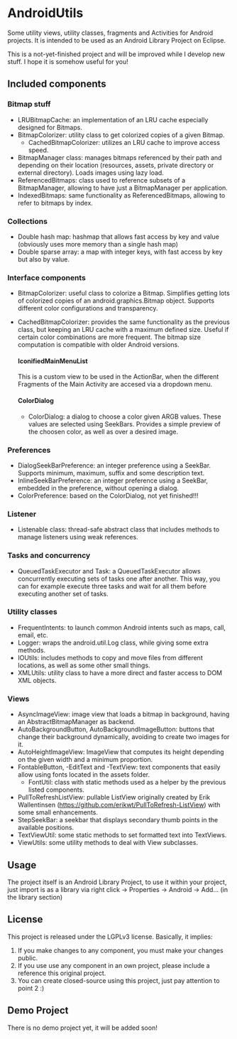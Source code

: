 AndroidUtils
============

Some utility views, utility classes, fragments and Activities for Android projects. It is intended to be used as an Android Library Project on Eclipse.

This is a not-yet-finished project and will be improved while I develop new stuff. I hope it is somehow useful for you!

Included components
-------------------

### Bitmap stuff ###

- LRUBitmapCache: an implementation of an LRU cache especially designed for Bitmaps.
- BitmapColorizer: utility class to get colorized copies of a given Bitmap.
    - CachedBitmapColorizer: utilizes an LRU cache to improve access speed.
- BitmapManager class: manages bitmaps referenced by their path and depending on their location (resources, assets, private directory or external directory). Loads images using lazy load.
- ReferencedBitmaps: class used to reference subsets of a BitmapManager, allowing to have just a BitmapManager per application.
- IndexedBitmaps: same functionality as ReferencedBitmaps, allowing to refer to bitmaps by index.

### Collections ###

- Double hash map: hashmap that allows fast access by key and value (obviously uses more memory than a single hash map)
- Double sparse array: a map with integer keys, with fast access by key but also by value.

### Interface components ###

- BitmapColorizer: useful class to colorize a Bitmap. Simplifies getting lots of colorized copies of an android.graphics.Bitmap object. Supports different color configurations and transparency.
- CachedBitmapColorizer: provides the same functionality as the previous class, but keeping an LRU cache with a maximum defined size. Useful if certain color combinations are more frequent. The bitmap size computation is compatible with older Android versions.

    #### IconifiedMainMenuList ###
    
    This is a custom view to be used in the ActionBar, when the different Fragments of the Main Activity are accesed via a dropdown menu.


    #### ColorDialog ####
    
    - ColorDialog: a dialog to choose a color given ARGB values. These values are selected using SeekBars. Provides a simple preview of the choosen color, as well as over a desired image.
    
### Preferences ###

- DialogSeekBarPreference: an integer preference using a SeekBar. Supports minimum, maximum, suffix and some description text.
- InlineSeekBarPreference: an integer preference using a SeekBar, embedded in the preference, without opening a dialog.
- ColorPreference: based on the ColorDialog, not yet finished!!!

### Listener ###

- Listenable class: thread-safe abstract class that includes methods to manage listeners using weak references.

### Tasks and concurrency ###

- QueuedTaskExecutor and Task: a QueuedTaskExecutor allows concurrently executing sets of tasks one after another. This way, you can for example execute three tasks and wait for all them before executing another set of tasks.

### Utility classes ###

- FrequentIntents: to launch common Android intents such as maps, call, email, etc.
- Logger: wraps the android.util.Log class, while giving some extra methods.
- IOUtils: includes methods to copy and move files from different locations, as well as some other small things.
- XMLUtils: utility class to have a more direct and faster access to DOM XML objects.

### Views ###

- AsyncImageView: image view that loads a bitmap in background, having an AbstractBitmapManager as backend.
- AutoBackgroundButton, AutoBackgroundImageButton: buttons that change their background dynamically, avoiding to create two images for it.
- AutoHeightImageView: ImageView that computes its height depending on the given width and a minimum proportion.
- FontableButton, -EditText and -TextView: text components that easily allow using fonts located in the assets folder.
    - FontUtil: class with static methods used as a helper by the previous listed components.
- PullToRefreshListView: pullable ListView originally created by Erik Wallentinsen (https://github.com/erikwt/PullToRefresh-ListView) with some small enhancements.
- StepSeekBar: a seekbar that displays secondary thumb points in the available positions.
- TextViewUtil: some static methods to set formatted text into TextViews.
- ViewUtils: some utility methods to deal with View subclasses.

Usage
-----

The project itself is an Android Library Project, to use it within your project, just import is as a library via right click -> Properties -> Android -> Add... (in the library section)

License
-------

This project is released under the LGPLv3 license. Basically, it implies:
1. If you make changes to any component, you must make your changes public.
2. If you use use any component in an own project, please include a reference this original project.
3. You can create closed-source using this project, just pay attention to point 2 :)

Demo Project
------------

There is no demo project yet, it will be added soon!

